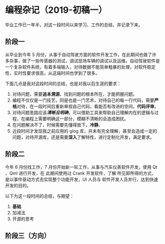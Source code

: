 # 编程杂记（2019-初稿一）

毕业工作已一年半，对这一段时间以来学习、工作的总结，并记录下来。

##  阶段一

从毕业到今年 5 月份，从事于自动驾驶方面的软件开发工作，在此期间也做了许多杂事，做了一些传感器的测试，调试现场车辆的调试以及运维。自动驾驶软件是一个复杂软件系统，有着多端输入，对待数据不能简单粗暴的处理，对软件稳定性，实时性要求很高，从这端时间也学到了很多。

下面几点是我对这段时间的总结，也是对我以后生涯的要求：

1.  对待问题，需要**追本溯源**，找到问题的根本所在，才能把握问题。
2.  编程不仅仅是一门技艺，同是也是一门艺术，对待自己的每一行代码，需要**严格**对待，在一段时间后重新审视自己代码，看能否有改进的空间，**代码评审**。
3.  对待问题思路应该***清晰且明确***，可以借助工具来帮助自己理解内在的逻辑与过程，在编程上需要明确这一部分，模糊不清晰的会造成困扰。
4.  在问题解决不了，时候需要先懂得放下，**冷静**。
5.  近段时间才发现我之前应用的 glog 库，并未有完全理解，甚至会造成一定的问题，对待开源库，还是需要**深入**了解特性，进行定制化开发，满足要求。

## 阶段二

今年 6 月份找工作，7 月份开始新一轮工作，从事与汽车仪表软件开发，使用 Qt ，Qml  进行开发，在 此期间使用过 Crank 开发软件，了解 所见即所得的方式，是以事件驱动方式去实现整个功能开发，UI 人员与  软件开发人员并行，达到快速开发的目的。

以下为这一段时间的总结，与期望：

1.  **基础**
2.  加减法
3.  开源的思考

##  阶段三（方向）


